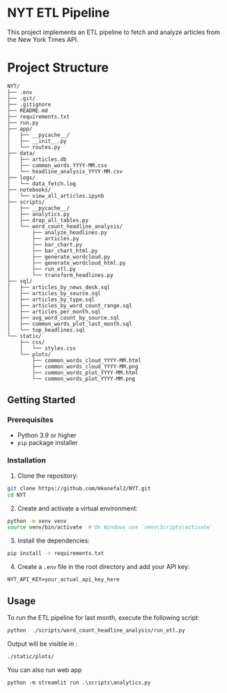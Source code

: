 
# NYT ETL Pipeline

This project implements an ETL pipeline to fetch and analyze articles from the New York Times API.

# Project Structure

```
NYT/
├── .env
├── .git/
├── .gitignore
├── README.md
├── requirements.txt
├── run.py
├── app/
│   ├── __pycache__/
│   ├── __init__.py
│   └── routes.py
├── data/
│   ├── articles.db
│   ├── common_words_YYYY-MM.csv
│   └── headline_analysis_YYYY-MM.csv
├── logs/
│   └── data_fetch.log
├── notebooks/
│   └── view_all_articles.ipynb
├── scripts/
│   ├── __pycache__/
│   ├── analytics.py
│   ├── drop_all_tables.py
│   └── word_count_headline_analysis/
│       ├── analyze_headlines.py
│       ├── articles.py
│       ├── bar_chart.py
│       ├── bar_chart_html.py
│       ├── generate_wordcloud.py
│       ├── generate_wordcloud_html.py
│       ├── run_etl.py
│       └── transform_headlines.py
├── sql/
│   ├── articles_by_news_desk.sql
│   ├── articles_by_source.sql
│   ├── articles_by_type.sql
│   ├── articles_by_word_count_range.sql
│   ├── articles_per_month.sql
│   ├── avg_word_count_by_source.sql
│   ├── common_words_plot_last_month.sql
│   └── top_headlines.sql
└── static/
    ├── css/
    │   └── styles.css
    └── plots/
        ├── common_words_cloud_YYYY-MM.html
        ├── common_words_cloud_YYYY-MM.png
        ├── common_words_plot_YYYY-MM.html
        └── common_words_plot_YYYY-MM.png
```

## Getting Started

### Prerequisites

- Python 3.9 or higher
- `pip` package installer

### Installation

1. Clone the repository:

```bash
git clone https://github.com/mkonefal2/NYT.git
cd NYT
```

2. Create and activate a virtual environment:

```bash
python -m venv venv
source venv/bin/activate  # On Windows use `venv\Scripts\activate`
```

3. Install the dependencies:

```bash
pip install -r requirements.txt
```

4. Create a `.env` file in the root directory and add your API key:

```plaintext
NYT_API_KEY=your_actual_api_key_here
```

## Usage

To run the ETL pipeline for last month, execute the following script:

```bash
python  ./scripts/word_count_headline_analysis/run_etl.py
```

Output will be visible in :
```bash
./static/plots/
```

You can also run web app 
```
python -m streamlit run .\scripts\analytics.py
```
